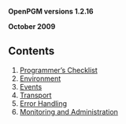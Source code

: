 **OpenPGM versions 1.2.16**

**October 2009**


## Contents ##
  1. [Programmer’s Checklist](OpenPgmCReferenceProgrammersChecklist.md)
  1. [Environment](OpenPgmCReferenceEnvironment.md)
  1. [Events](OpenPgmCReferenceEvents.md)
  1. [Transport](OpenPgmCReferenceTransport.md)
  1. [Error Handling](OpenPgmCReferenceErrorHandling.md)
  1. [Monitoring and Administration](OpenPgmCReferenceMonitoringAndAdministration.md)
